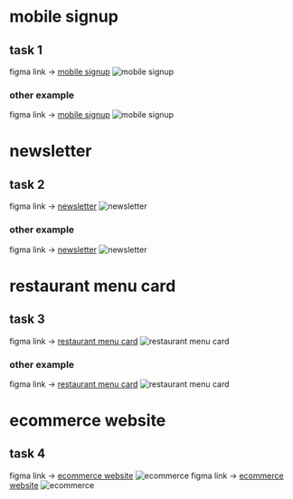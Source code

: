 # mobile signup
## task 1
figma link  -> [mobile signup](https://www.figma.com/file/RpgKM6sV40qU094BIb0gMk/Untitled?type=design&mode=design&t=XbK5tzhmZSo46Wvt-0)
![mobile signup](signup.png)
### other example
figma link  -> [mobile signup](https://www.figma.com/design/EgM61Jn8GtKGXpPYjI9A6Y/Untitled?node-id=0-1&t=DnL1USZ7JmE2jqcM-0)
![mobile signup](signuptwo.PNG)
# newsletter
## task 2
figma link  -> [newsletter](https://www.figma.com/file/oXG6lTyZXbytpTLkX2Na3x/Untitled?type=design&mode=design&t=XbK5tzhmZSo46Wvt-0)
![newsletter](newsletter.png)
### other example
figma link  -> [newsletter](https://www.figma.com/design/kqDC2nTARWDkv5Wy2OEWWS/Untitled?node-id=0-1&t=AYB4KrNnBsaE1Yfb-0)
![newsletter](emailtemplate.PNG)
# restaurant menu card 
## task 3
figma link  -> [restaurant menu card](https://www.figma.com/file/5uIMTV6ysccb5E23DlrEvd/Untitled?type=design&mode=design&t=XbK5tzhmZSo46Wvt-0)
![restaurant menu card](restaurant%20menu.png)
### other example
figma link  -> [restaurant menu card](https://www.figma.com/design/iiH7HnRDItPZrJDiySjcjI/Untitled?node-id=0-1&t=pIvDIFXfHZT6elvC-0)
![restaurant menu card](Restaurantmenu.PNG)
# ecommerce website 
## task 4
figma link -> [ecommerce website](https://www.figma.com/file/5DiyAeh5FoTyunjOGh8Io0/ecommerce-website?type=design&node-id=0-1&mode=design&t=XbK5tzhmZSo46Wvt-0)
![ecommerce](ecommerce%20website.png)
figma link -> [ecommerce website](https://www.figma.com/design/njI3FpuwWHdDPYsoOOL8ec/ecommercewebsitetwo?node-id=0-1&t=xCLQGjXZJb3mhpu7-0)
![ecommerce](ecommercewebsitetwo.PNG)
